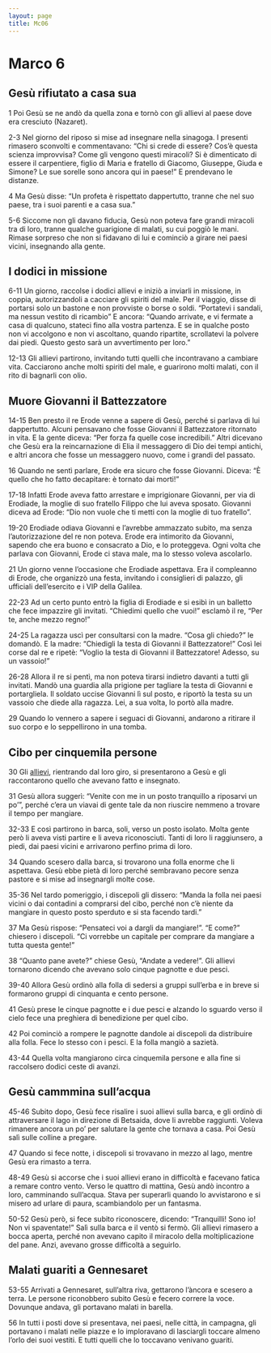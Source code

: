 ```yaml
---
layout: page
title: Mc06
---
```


Marco 6
=======

Gesù rifiutato a casa sua
-------------------------

1 Poi Gesù se ne andò da quella zona e tornò con gli allievi al paese
dove era cresciuto (Nazaret).

2-3 Nel giorno del riposo si mise ad insegnare nella sinagoga. I
presenti rimasero sconvolti e commentavano: “Chi si crede di essere?
Cos’è questa scienza improvvisa? Come gli vengono questi miracoli? Si è
dimenticato di essere il carpentiere, figlio di Maria e fratello di
Giacomo, Giuseppe, Giuda e Simone? Le sue sorelle sono ancora qui in
paese!” E prendevano le distanze.

4 Ma Gesù disse: “Un profeta è rispettato dappertutto, tranne che nel
suo paese, tra i suoi parenti e a casa sua.”

5-6 Siccome non gli davano fiducia, Gesù non poteva fare grandi miracoli
tra di loro, tranne qualche guarigione di malati, su cui poggiò le mani.
Rimase sorpreso che non si fidavano di lui e cominciò a girare nei paesi
vicini, insegnando alla gente.

I dodici in missione
--------------------

6-11 Un giorno, raccolse i dodici allievi e iniziò a inviarli in
missione, in coppia, autorizzandoli a cacciare gli spiriti del male. Per
il viaggio, disse di portarsi solo un bastone e non provviste o borse o
soldi. “Portatevi i sandali, ma nessun vestito di ricambio” E ancora:
“Quando arrivate, e vi fermate a casa di qualcuno, stateci fino alla
vostra partenza. E se in qualche posto non vi accolgono e non vi
ascoltano, quando ripartite, scrollatevi la polvere dai piedi. Questo
gesto sarà un avvertimento per loro.”

12-13 Gli allievi partirono, invitando tutti quelli che incontravano a
cambiare vita. Cacciarono anche molti spiriti del male, e guarirono
molti malati, con il rito di bagnarli con olio.

Muore Giovanni il Battezzatore
------------------------------

14-15 Ben presto il re Erode venne a sapere di Gesù, perché si parlava
di lui dappertutto. Alcuni pensavano che fosse Giovanni il Battezzatore
ritornato in vita. E la gente diceva: “Per forza fa quelle cose
incredibili.” Altri dicevano che Gesù era la reincarnazione di Elia il
messaggero di Dio dei tempi antichi, e altri ancora che fosse un
messaggero nuovo, come i grandi del passato.

16 Quando ne sentì parlare, Erode era sicuro che fosse Giovanni. Diceva:
“È quello che ho fatto decapitare: è tornato dai morti!”

17-18 Infatti Erode aveva fatto arrestare e imprigionare Giovanni, per
via di Erodiade, la moglie di suo fratello Filippo che lui aveva
sposato. Giovanni diceva ad Erode: “Dio non vuole che ti metti con la
moglie di tuo fratello”.

19-20 Erodiade odiava Giovanni e l’avrebbe ammazzato subito, ma senza
l’autorizzazione del re non poteva. Erode era intimorito da Giovanni,
sapendo che era buono e consacrato a Dio, e lo proteggeva. Ogni volta
che parlava con Giovanni, Erode ci stava male, ma lo stesso voleva
ascolarlo.

21 Un giorno venne l’occasione che Erodiade aspettava. Era il compleanno
di Erode, che organizzò una festa, invitando i consiglieri di palazzo,
gli ufficiali dell’esercito e i VIP della Galilea.

22-23 Ad un certo punto entrò la figlia di Erodiade e si esibì in un
balletto che fece impazzire gli invitati. “Chiedimi quello che vuoi!”
esclamò il re, “Per te, anche mezzo regno!”

24-25 La ragazza uscì per consultarsi con la madre. “Cosa gli chiedo?”
le domandò. E la madre: “Chiedigli la testa di Giovanni il
Battezzatore!” Così lei corse dal re e ripetè: “Voglio la testa di
Giovanni il Battezzatore! Adesso, su un vassoio!”

26-28 Allora il re si pentì, ma non poteva tirarsi indietro davanti a
tutti gli invitati. Mandò una guardia alla prigione per tagliare la
testa di Giovanni e portargliela. Il soldato uccise Giovanni lì sul
posto, e riportò la testa su un vassoio che diede alla ragazza. Lei, a
sua volta, lo portò alla madre.

29 Quando lo vennero a sapere i seguaci di Giovanni, andarono a ritirare
il suo corpo e lo seppellirono in una tomba.

Cibo per cinquemila persone
---------------------------

30 Gli
[allievi](../master/glossario.txt "apostoli o testimoni; glossario: apostolo"),
rientrando dal loro giro, si presentarono a Gesù e gli raccontarono
quello che avevano fatto e insegnato.

31 Gesù allora suggerì: “Venite con me in un posto tranquillo a
riposarvi un po’”, perché c’era un viavai di gente tale da non riuscire
nemmeno a trovare il tempo per mangiare.

32-33 E così partirono in barca, soli, verso un posto isolato. Molta
gente però li aveva visti partire e li aveva riconosciuti. Tanti di loro
li raggiunsero, a piedi, dai paesi vicini e arrivarono perfino prima di
loro.

34 Quando scesero dalla barca, si trovarono una folla enorme che li
aspettava. Gesù ebbe pietà di loro perché sembravano pecore senza
pastore e si mise ad insegnargli molte cose.

35-36 Nel tardo pomeriggio, i discepoli gli dissero: “Manda la folla nei
paesi vicini o dai contadini a comprarsi del cibo, perché non c’è niente
da mangiare in questo posto sperduto e si sta facendo tardi.”

37 Ma Gesù rispose: “Pensateci voi a dargli da mangiare!”. “E come?”
chiesero i discepoli. “Ci vorrebbe un capitale per comprare da mangiare
a tutta questa gente!”

38 “Quanto pane avete?” chiese Gesù, “Andate a vedere!”. Gli allievi
tornarono dicendo che avevano solo cinque pagnotte e due pesci.

39-40 Allora Gesù ordinò alla folla di sedersi a gruppi sull’erba e in
breve si formarono gruppi di cinquanta e cento persone.

41 Gesù prese le cinque pagnotte e i due pesci e alzando lo sguardo
verso il cielo fece una preghiera di benedizione per quel cibo.

42 Poi cominciò a rompere le pagnotte dandole ai discepoli da
distribuire alla folla. Fece lo stesso con i pesci. E la folla mangiò a
sazietà.

43-44 Quella volta mangiarono circa cinquemila persone e alla fine si
raccolsero dodici ceste di avanzi.

Gesù cammmina sull’acqua
------------------------

45-46 Subito dopo, Gesù fece risalire i suoi allievi sulla barca, e gli
ordinò di attraversare il lago in direzione di Betsaida, dove li avrebbe
raggiunti. Voleva rimanere ancora un po’ per salutare la gente che
tornava a casa. Poi Gesù salì sulle colline a pregare.

47 Quando si fece notte, i discepoli si trovavano in mezzo al lago,
mentre Gesù era rimasto a terra.

48-49 Gesù si accorse che i suoi allievi erano in difficoltà e facevano
fatica a remare contro vento. Verso le quattro di mattina, Gesù andò
incontro a loro, camminando sull’acqua. Stava per superarli quando lo
avvistarono e si misero ad urlare di paura, scambiandolo per un
fantasma.

50-52 Gesù però, si fece subito riconoscere, dicendo: “Tranquilli! Sono
io! Non vi spaventate!” Salì sulla barca e il ventò si fermò. Gli
allievi rimasero a bocca aperta, perché non avevano capito il miracolo
della moltiplicazione del pane. Anzi, avevano grosse difficoltà a
seguirlo.

Malati guariti a Gennesaret
---------------------------

53-55 Arrivati a Gennesaret, sull’altra riva, gettarono l’àncora e
scesero a terra. Le persone riconobbero subito Gesù e fecero correre la
voce. Dovunque andava, gli portavano malati in barella.

56 In tutti i posti dove si presentava, nei paesi, nelle città, in
campagna, gli portavano i malati nelle piazze e lo imploravano di
lasciargli toccare almeno l’orlo dei suoi vestiti. E tutti quelli che lo
toccavano venivano guariti.